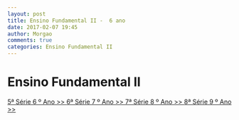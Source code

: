 ```yaml
---
layout: post
title: Ensino Fundamental II -  6 ano
date: 2017-02-07 19:45
author: Morgao
comments: true
categories: Ensino Fundamental II
---
```


# Ensino Fundamental II

[5ª Série 6 º Ano >> ](https://tecritmodigital.com.br/#)
[6ª Série 7 º Ano >> ](https://tecritmodigital.com.br/#)
[7ª Série 8 º Ano >> ](https://tecritmodigital.com.br/#)
[8ª Série 9 º Ano >> ](https://tecritmodigital.com.br/#)
